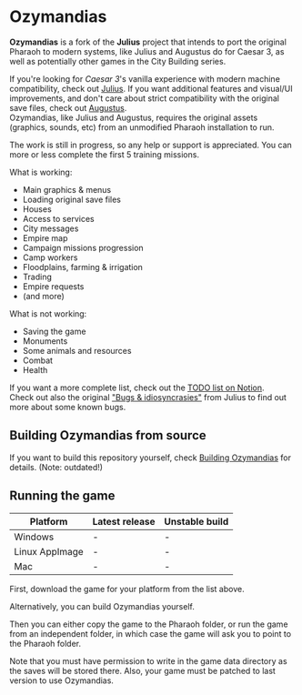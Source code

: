 # Ozymandias 

**Ozymandias** is a fork of the **Julius** project that intends to port the original Pharaoh
to modern systems, like Julius and Augustus do for Caesar 3, as well as potentially other
games in the City Building series.

If you're looking for _Caesar 3_'s vanilla experience with modern machine compatibility,
check out [Julius](https://github.com/bvschaik/julius).
If you want additional features and visual/UI improvements, and don't care about strict
compatibility with the original save files, check out [Augustus](https://github.com/Keriew/augustus).<br>
Ozymandias, like Julius and Augustus, requires the original assets (graphics, sounds, etc)
from an unmodified Pharaoh installation to run.

The work is still in progress, so any help or support is appreciated. You can more or less
complete the first 5 training missions.

What is working:
- Main graphics & menus
- Loading original save files
- Houses
- Access to services
- City messages
- Empire map
- Campaign missions progression
- Camp workers
- Floodplains, farming & irrigation
- Trading
- Empire requests
- (and more)

What is not working:
- Saving the game
- Monuments
- Some animals and resources
- Combat
- Health

If you want a more complete list, check out the
[TODO list on Notion](https://www.notion.so/Ozymandias-cfdc021c220b4d48b57bd431ed0f2a01).<br>
Check out also the original ["Bugs & idiosyncrasies"](doc/bugs.md) from Julius to find out
more about some known bugs.

## Building Ozymandias from source

If you want to build this repository yourself, check [Building Ozymandias](doc/BUILDING.md) for
details. (Note: outdated!)

## Running the game

| Platform | Latest release | Unstable build |
|----------|----------------|----------------|
| Windows  | - | - | 
| Linux AppImage | - | - |
| Mac | - | - |

First, download the game for your platform from the list above.

Alternatively, you can build Ozymandias yourself.

Then you can either copy the game to the Pharaoh folder, or run the game from an independent
folder, in which case the game will ask you to point to the Pharaoh folder.

Note that you must have permission to write in the game data directory as the saves will be
stored there. Also, your game must be patched to last version to use Ozymandias.
